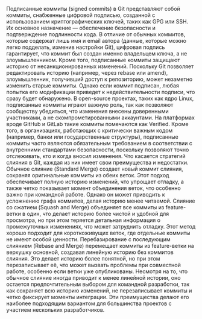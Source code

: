Подписанные коммиты (signed commits) в Git представляют собой коммиты, снабженные цифровой подписью, созданной с использованием криптографических ключей, таких как GPG или SSH. Их основное назначение — обеспечение безопасности и подтверждение подлинности кода. В отличие от обычных коммитов, которые содержат лишь имя и email автора (данные, которые можно легко подделать, изменив настройки Git), цифровая подпись гарантирует, что коммит был создан именно владельцем ключа, а не злоумышленником. Кроме того, подписанные коммиты защищают историю от несанкционированных изменений. Поскольку Git позволяет редактировать историю (например, через rebase или amend), злоумышленник, получивший доступ к репозиторию, может незаметно изменить старые коммиты. Однако если коммит подписан, любая попытка его модификации приведет к недействительности подписи, что сразу будет обнаружено.
В open-source проектах, таких как ядро Linux, подписанные коммиты играют важную роль, так как позволяют сообществу убедиться, что изменения внесены доверенными участниками, а не скомпрометированными аккаунтами. На платформах вроде GitHub и GitLab такие коммиты помечаются как Verified. Кроме того, в организациях, работающих с критически важным кодом (например, банки или государственные структуры), подписанные коммиты часто являются обязательным требованием в соответствии с внутренними стандартами безопасности, поскольку позволяют точно отслеживать, кто и когда вносил изменения.
Что касается стратегий слияния в Git, каждая из них имеет свои преимущества и недостатки. Обычное слияние (Standard Merge) создает новый коммит слияния, сохраняя оригинальные коммиты из обеих веток. Этот подход обеспечивает полную историю изменений, что упрощает отладку, а также четко показывает момент объединения веток, что особенно важно при командной работе. Однако он может приводить к усложнению графа коммитов, делая историю менее читаемой.
Слияние со сжатием (Squash and Merge) объединяет все коммиты из feature-ветки в один, что делает историю более чистой и удобной для просмотра, но при этом теряется детальная информация о промежуточных изменениях, что может затруднить отладку. Этот метод хорошо подходит для короткоживущих веток, где отдельные коммиты не имеют особой ценности.
Перебазирование с последующим слиянием (Rebase and Merge) перемещает коммиты из feature-ветки на верхушку основной, создавая линейную историю без коммитов слияния. Это делает историю более понятной, но при этом перезаписывает её, что может вызвать проблемы при совместной работе, особенно если ветки уже опубликованы.
Несмотря на то, что обычное слияние иногда приводит к менее линейной истории, оно остается предпочтительным выбором для командной разработки, так как сохраняет всю историю изменений, не перезаписывает коммиты и четко фиксирует моменты интеграции. Эти преимущества делают его наиболее подходящим вариантом для большинства проектов с участием нескольких разработчиков.
